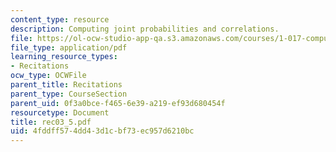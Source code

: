 ```yaml
---
content_type: resource
description: Computing joint probabilities and correlations.
file: https://ol-ocw-studio-app-qa.s3.amazonaws.com/courses/1-017-computing-and-data-analysis-for-environmental-applications-fall-2003/4fddff574dd43d1cbf73ec957d6210bc_rec03_5.pdf
file_type: application/pdf
learning_resource_types:
- Recitations
ocw_type: OCWFile
parent_title: Recitations
parent_type: CourseSection
parent_uid: 0f3a0bce-f465-6e39-a219-ef93d680454f
resourcetype: Document
title: rec03_5.pdf
uid: 4fddff57-4dd4-3d1c-bf73-ec957d6210bc
---
```

